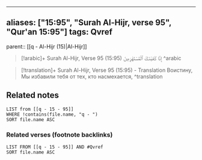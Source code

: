 
---
aliases: ["15:95", "Surah Al-Hijr, verse 95", "Qur'an 15:95"]
tags: Qvref
---

parent:: [[q - Al-Hijr (15)|Al-Hijr]]

> [!arabic]+ Surah Al-Hijr, Verse 95 (15:95)
> <span class="quran-arabic">إِنَّا كَفَيْنَـٰكَ ٱلْمُسْتَهْزِءِينَ</span>
^arabic

> [!translation]+ Surah Al-Hijr, Verse 95 (15:95) - Translation
> Воистину, Мы избавили тебя от тех, кто насмехается,
^translation



## Related notes
```dataview
LIST from [[q - 15 - 95]]
WHERE !contains(file.name, "q - ")
SORT file.name ASC
```

### Related verses (footnote backlinks)
```dataview
LIST FROM [[q - 15 - 95]] AND #Qvref
SORT file.name ASC
```

